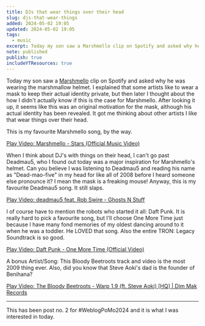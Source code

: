 ```yaml
---
title: DJs that wear things over their head
slug: djs-that-wear-things
added: 2024-05-02 19:05
updated: 2024-05-02 19:05
tags:
  - music
excerpt: Today my son saw a Marshmello clip on Spotify and asked why he was wearing the marshmallow helmet.
note: published
publish: true
includeYTResources: true
---
```

Today my son saw a [Marshmello](https://en.wikipedia.org/wiki/Marshmello) clip on Spotify and asked why he was wearing the marshmallow helmet. I explained that some artists like to wear a mask to keep their actual identity private, but then later I thought about the how I didn't actually know if this is the case for Marshmello. After looking it up, it seems like this was an original motivation for the mask, although his actual identity has been revealed. It got me thinking about other artists I like that wear things over their head. 

This is my favourite Marshmello song, by the way.

<lite-youtube videoid="A57B7B6w3kw" style="background-image: url('https://i.ytimg.com/vi/A57B7B6w3kw/hqdefault.jpg');" title="Marshmello - Stars (Official Music Video)">
  <a href="https://youtube.com/watch?v=A57B7B6w3kw" class="lty-playbtn" title="Play Video">
    <span class="lyt-visually-hidden">Play Video: Marshmello - Stars (Official Music Video)</span>
  </a>
</lite-youtube>

When I think about DJ's with things on their head, I can't go past Deadmau5, who I found out today was a major inspiration for Marshmello's helmet. Can you believe I was listening to Deadmau5 and reading his name as "Dead-mao-five" in my head for like all of 2008 before I heard someone else pronounce it? I mean the mask is a freaking mouse! Anyway, this is my favourite Deadmau5 song. It still slaps.

<lite-youtube videoid="h7ArUgxtlJs" style="background-image: url('https://i.ytimg.com/vi/h7ArUgxtlJs/hqdefault.jpg');" title="deadmau5 feat. Rob Swire - Ghosts N Stuff">
  <a href="https://youtube.com/watch?v=h7ArUgxtlJs" class="lty-playbtn" title="Play Video">
    <span class="lyt-visually-hidden">Play Video: deadmau5 feat. Rob Swire - Ghosts N Stuff</span>
  </a>
</lite-youtube>

I of course have to mention the robots who started it all: Daft Punk. It is really hard to pick a favourite song, but I'll choose One More Time just because I have many fond memories of my oldest dancing around to it when he was a toddler. He LOVED that song. Also the entire TRON: Legacy Soundtrack is so good.

<lite-youtube videoid="FGBhQbmPwH8" style="background-image: url('https://i.ytimg.com/vi/FGBhQbmPwH8/hqdefault.jpg');" title="Daft Punk - One More Time (Official Video)">
  <a href="https://youtube.com/watch?v=FGBhQbmPwH8" class="lty-playbtn" title="Play Video">
    <span class="lyt-visually-hidden">Play Video: Daft Punk - One More Time (Official Video)</span>
  </a>
</lite-youtube>

A bonus Artist/Song: This Bloody Beetroots track and video is the most 2009 thing ever. Also, did you know that Steve Aoki's dad is the founder of Benihana?

<lite-youtube videoid="xJeEkMoSpro" style="background-image: url('https://i.ytimg.com/vi/xJeEkMoSpro/hqdefault.jpg');" title="The Bloody Beetroots - Warp 1.9 (ft. Steve Aoki) [HQ] | Dim Mak Records">
  <a href="https://youtube.com/watch?v=xJeEkMoSpro" class="lty-playbtn" title="Play Video">
    <span class="lyt-visually-hidden">Play Video: The Bloody Beetroots - Warp 1.9 (ft. Steve Aoki) [HQ] | Dim Mak Records</span>
  </a>
</lite-youtube>
<br/>
<hr>

This has been post no. 2 for #WeblogPoMo2024 and it is what I was interested in today.
